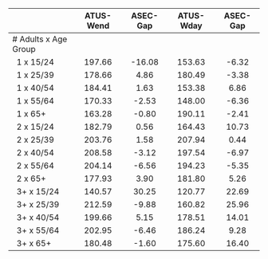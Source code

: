
|                      |    ATUS-Wend |     ASEC-Gap |    ATUS-Wday |     ASEC-Gap |
| -------------------- | :----------: | :----------: | :----------: | :----------: |
| # Adults x Age Group |              |              |              |              |
| &nbsp;&nbsp;1 x 15/24 |       197.66 |       -16.08 |       153.63 |        -6.32 |
| &nbsp;&nbsp;1 x 25/39 |       178.66 |         4.86 |       180.49 |        -3.38 |
| &nbsp;&nbsp;1 x 40/54 |       184.41 |         1.63 |       153.38 |         6.86 |
| &nbsp;&nbsp;1 x 55/64 |       170.33 |        -2.53 |       148.00 |        -6.36 |
| &nbsp;&nbsp;1 x 65+  |       163.28 |        -0.80 |       190.11 |        -2.41 |
| &nbsp;&nbsp;2 x 15/24 |       182.79 |         0.56 |       164.43 |        10.73 |
| &nbsp;&nbsp;2 x 25/39 |       203.76 |         1.58 |       207.94 |         0.44 |
| &nbsp;&nbsp;2 x 40/54 |       208.58 |        -3.12 |       197.54 |        -6.97 |
| &nbsp;&nbsp;2 x 55/64 |       204.14 |        -6.56 |       194.23 |        -5.35 |
| &nbsp;&nbsp;2 x 65+  |       177.93 |         3.90 |       181.80 |         5.26 |
| &nbsp;&nbsp;3+ x 15/24 |       140.57 |        30.25 |       120.77 |        22.69 |
| &nbsp;&nbsp;3+ x 25/39 |       212.59 |        -9.88 |       160.82 |        25.96 |
| &nbsp;&nbsp;3+ x 40/54 |       199.66 |         5.15 |       178.51 |        14.01 |
| &nbsp;&nbsp;3+ x 55/64 |       202.95 |        -6.46 |       186.24 |         9.28 |
| &nbsp;&nbsp;3+ x 65+ |       180.48 |        -1.60 |       175.60 |        16.40 |

